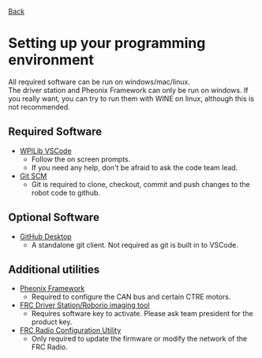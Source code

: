 [Back](../readme.md)

# Setting up your programming environment

All required software can be run on windows/mac/linux.<br>The driver station and Pheonix Framework can only be run on windows. If you really want, you can try to run them with WINE on linux, although this is not recommended.

## Required Software
* [WPILib VSCode](https://docs.wpilib.org/en/stable/docs/zero-to-robot/step-2/wpilib-setup.html)
    * Follow the on screen prompts.
    * If you need any help, don't be afraid to ask the code team lead.
* [Git SCM](https://git-scm.com/)
    * Git is required to clone, checkout, commit and push changes to the robot code to github. 

## Optional Software
* [GitHub Desktop](https://desktop.github.com)
    * A standalone git client. Not required as git is built in to VSCode.

## Additional utilities
* [Pheonix Framework](https://github.com/CrossTheRoadElec/Phoenix-Releases/releases)
    * Required to configure the CAN bus and certain CTRE motors.
* [FRC Driver Station/Roborio imaging tool](https://docs.wpilib.org/en/stable/docs/software/driverstation/driver-station.html)
    * Requires software key to activate. Please ask team president for the product key.
* [FRC Radio Configuration Utility](https://docs.wpilib.org/en/stable/docs/zero-to-robot/step-3/radio-programming.html)
    * Only required to update the firmware or modify the network of the FRC Radio.